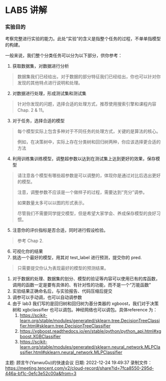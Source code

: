 # LAB5 讲解

### 实验目的

考察完整进行实验的能力。此处“实验”的含义是指整个任务的过程，不单单指模型的构建。

一般来说，我们整个分类任务可以分为以下部分，供你参考：

1. 获取数据集，对数据进行分析

> 数据集我们已经给出，对于数据的部分特征我们已经给出，你也可以针对你发现的其他特点进行说明和处理。

2. 对数据进行处理，形成测试集和测试集

> 针对你发现的问题，选择合适的处理方式，推荐使用搜索引擎和课程内容 Chap. 2 & 11。

3. 对于任务，选择合适的模型

> 每个模型实际上包含多种对于不同任务的处理方式，关键的是算法的核心。
>
> 例如，在决策树中，实际上存在分类树和回归树两种，你应该选择更合适的方法

4. 利用训练集训练模型，调整超参数以达到在测试集上达到更好的效果，保存模型

> 请注意各个模型有哪些超参数是可以调整的，体现你是通过对比后选出更好的模型。
>
> 注意，调整参数不应该是一个做样子的过程，需要达到“充分”调参。
>
> 如果数量太多可以以图的形式表示。
>
> 尽管我们不需要同学提交模型，但是希望大家学会、养成保存模型的良好习惯。

5. 注意你的评价指标是否合适，同时进行假设检验。

> 参考 Chap 2.

6. 可视化你的结果
7. 挑选一个最好的模型，用其对 test_label 进行预测，提交你的 pred.

> 只需要提交你认为表现最好的模型的预测结果。



1. 对于数据的处理、数据集的划分、模型的验证等内容可以使用已有的库函数，调用的函数一定是要有具体的、有针对性的功能，而不是一个“万能函数”
2. 实验结果正确命名后，与实验报告、代码压缩后提交
3. 调参可以手动调，也可以自动调参数
4. 由于 lab3 我们写的是回归树和回归树为基分类器的 xgboost，我们对于决策树和 xgbclassifier 也可以调包。神经网络也可以调包。具体reference 为：
   1. https://scikit-learn.org/stable/modules/generated/sklearn.tree.DecisionTreeClassifier.html#sklearn.tree.DecisionTreeClassifier
   2. https://xgboost.readthedocs.io/en/stable/python/python_api.html#xgboost.XGBClassifier
   3. https://scikit-learn.org/stable/modules/generated/sklearn.neural_network.MLPClassifier.html#sklearn.neural_network.MLPClassifier

主题: 顾言午(YanwuGu)的快速会议
日期: 2022-12-24 19:49:37
录制文件：https://meeting.tencent.com/v2/cloud-record/share?id=7fca8550-295d-446a-bf1c-0efc3e52c00a&from=3
